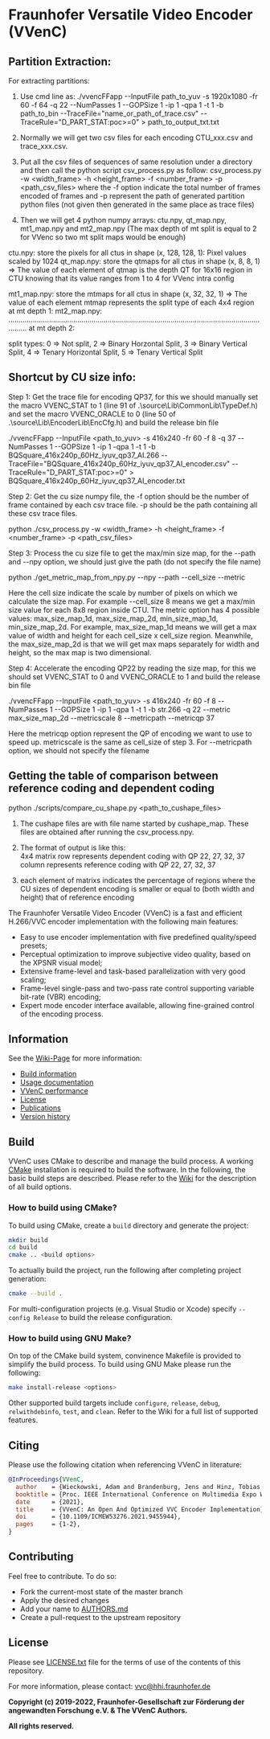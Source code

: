 # Fraunhofer Versatile Video Encoder (VVenC)




## Partition Extraction:

For extracting partitions:  

1. Use cmd line as: ./vvencFFapp --InputFile path_to_yuv -s 1920x1080  -fr 60 -f 64 -q 22 --NumPasses 1 --GOPSize 1 -ip 1 -qpa 1 -t 1 -b path_to_bin  --TraceFile="name_or_path_of_trace.csv"  --TraceRule="D_PART_STAT:poc>=0"  > path_to_output_txt.txt

2. Normally we will get two csv files for each encoding CTU_xxx.csv and trace_xxx.csv.

3. Put all the csv files of sequences of same resolution under a directory and then call the python script csv_process.py as follow: csv_process.py -w <width_frame> -h <height_frame> -f <number_frame> -p <path_csv_files>
   where the -f option indicate the total number of frames encoded of frames and -p represent the path of generated partition python files (not given then generated in the same place as trace files)

4. Then we will get 4 python numpy arrays: ctu.npy, qt_map.npy, mt1_map.npy and mt2_map.npy (The max depth of mt split is equal to 2 for VVenc so two mt split maps would be enough)

ctu.npy: 	store the pixels for all ctus in shape (x, 128, 128, 1): Pixel values scaled by 1024
qt_map.npy:	store the qtmaps for all ctus in shape (x, 8, 8, 1) => The value of each element of qtmap is the depth QT for 16x16 region in CTU knowing that its value ranges from 1 to 4 for VVenc intra config

mt1_map.npy:	store the mtmaps for all ctus in shape (x, 32, 32, 1) => The value of each element mtmap represents the split type of each 4x4 region at mt depth 1: 
mt2_map.npy: 	..................................................................................................................................... at mt depth 2:

              
split types: 0 => Not split, 2 => Binary Horzontal Split, 3 => Binary Vertical Split, 4 => Tenary Horizontal Split, 5 => Tenary Vertical Split








## Shortcut by CU size info:
 
Step 1: Get the trace file for encoding QP37, for this we should manually set the macro VVENC_STAT to 1 (line 91 of .\source\Lib\CommonLib\TypeDef.h) and set the macro VVENC_ORACLE to 0 (line 50 of .\source\Lib\EncoderLib\EncCfg.h) and build the release bin file

   ./vvencFFapp  --InputFile  <path_to_yuv>  -s 416x240  -fr 60 -f 8 -q 37 --NumPasses 1 --GOPSize 1 -ip 1 -qpa 1 -t 1 -b BQSquare_416x240p_60Hz_iyuv_qp37_AI.266  --TraceFile="BQSquare_416x240p_60Hz_iyuv_qp37_AI_encoder.csv"  --TraceRule="D_PART_STAT:poc>=0"   > BQSquare_416x240p_60Hz_iyuv_qp37_AI_encoder.txt

Step 2: Get the cu size numpy file,  the -f option should be the number of frame contained by each csv trace file. -p should be the path containing all these csv trace files. 
 
python   ./csv_process.py -w <width_frame> -h <height_frame> -f <number_frame> -p <path_csv_files>

Step 3: Process the cu size file to get the max/min size map, for the --path and --npy option, we should just give the path (do not specify the file name)

python ./get_metric_map_from_npy.py --npy <path to the cu size numpy file>    --path  <path for the generated size map> --cell_size  <the scale of generated size map>  --metric <what kind of map we want to have>

Here the cell size indicate the scale by number of pixels on which we calculate the size map. For example  --cell_size  8 means we get a max/min size value for each 8x8 region inside CTU.  The metric option has 4 possible values: max_size_map_1d, max_size_map_2d, min_size_map_1d, min_size_map_2d. For example, max_size_map_1d means we will get a max value of width and height for each cell_size x cell_size region. Meanwhile, the max_size_map_2d is that we will get max maps separately for width and height, so the max map is two dimensional.

Step 4: Accelerate the encoding QP22 by reading the size map, for this we should set VVENC_STAT to 0 and VVENC_ORACLE to 1 and build the release bin file

   ./vvencFFapp    --InputFile  <path_to_yuv>  -s 416x240 -fr 60 -f 8 --NumPasses 1 --GOPSize 1 -ip 1 -qpa 1 -t 1 -b str.266  -q 22 --metric  max_size_map_2d  --metricscale 8 --metricpath  <path for the size map to load>  --metricqp 37 
 
Here the metricqp option represent the QP of encoding we want to use to speed up. metricscale is the same as cell_size of step 3. For --metricpath option, we should not specify the filename





## Getting the table of comparison between reference coding and dependent coding


python ./scripts/compare_cu_shape.py    <path_to_cushape_files>

1. The cushape files are with file name started by cushape_map. These files are obtained after running the csv_process.npy.

2. The format of output is like this:  
	4x4 matrix 
	row represents dependent coding with QP 22, 27, 32, 37
	column represents reference coding with QP 22, 27, 32, 37  
 
3. each element of matrixs indicates the percentage of regions where the CU sizes of dependent encoding is smaller or equal to (both width and height) that of reference encoding   






The Fraunhofer Versatile Video Encoder (VVenC) is a fast and efficient H.266/VVC encoder implementation with the following main features:
- Easy to use encoder implementation with five predefined quality/speed presets;
- Perceptual optimization to improve subjective video quality, based on the XPSNR visual model;
- Extensive frame-level and task-based parallelization with very good scaling;
- Frame-level single-pass and two-pass rate control supporting variable bit-rate (VBR) encoding;
- Expert mode encoder interface available, allowing fine-grained control of the encoding process.

## Information

See the [Wiki-Page](https://github.com/fraunhoferhhi/vvenc/wiki) for more information:

* [Build information](https://github.com/fraunhoferhhi/vvenc/wiki/Build)
* [Usage documentation](https://github.com/fraunhoferhhi/vvenc/wiki/Usage)
* [VVenC performance](https://github.com/fraunhoferhhi/vvenc/wiki/Encoder-Performance)
* [License](https://github.com/fraunhoferhhi/vvenc/wiki/License)
* [Publications](https://github.com/fraunhoferhhi/vvenc/wiki/Publications)
* [Version history](https://github.com/fraunhoferhhi/vvenc/wiki/Changelog)

## Build

VVenC uses CMake to describe and manage the build process. A working [CMake](https://cmake.org/) installation is required to build the software. In the following, the basic build steps are described. Please refer to the [Wiki](https://github.com/fraunhoferhhi/vvenc/wiki/Build) for the description of all build options.

### How to build using CMake?

To build using CMake, create a `build` directory and generate the project:

```sh
mkdir build
cd build
cmake .. <build options>
```

To actually build the project, run the following after completing project generation:

```sh
cmake --build .
```

For multi-configuration projects (e.g. Visual Studio or Xcode) specify `--config Release` to build the release configuration.

### How to build using GNU Make?

On top of the CMake build system, convinence Makefile is provided to simplify the build process. To build using GNU Make please run the following:

```sh
make install-release <options>
```

Other supported build targets include `configure`, `release`, `debug`, `relwithdebinfo`, `test`,  and `clean`. Refer to the Wiki for a full list of supported features.

## Citing

Please use the following citation when referencing VVenC in literature:

```bibtex
@InProceedings{VVenC,
  author    = {Wieckowski, Adam and Brandenburg, Jens and Hinz, Tobias and Bartnik, Christian and George, Valeri and Hege, Gabriel and Helmrich, Christian and Henkel, Anastasia and Lehmann, Christian and Stoffers, Christian and Zupancic, Ivan and Bross, Benjamin and Marpe, Detlev},
  booktitle = {Proc. IEEE International Conference on Multimedia Expo Workshops (ICMEW)},
  date      = {2021},
  title     = {VVenC: An Open And Optimized VVC Encoder Implementation},
  doi       = {10.1109/ICMEW53276.2021.9455944},
  pages     = {1-2},
}
```

## Contributing

Feel free to contribute. To do so:

* Fork the current-most state of the master branch
* Apply the desired changes
* Add your name to [AUTHORS.md](./AUTHORS.md)
* Create a pull-request to the upstream repository

## License

Please see [LICENSE.txt](./LICENSE.txt) file for the terms of use of the contents of this repository.

For more information, please contact: vvc@hhi.fraunhofer.de

**Copyright (c) 2019-2022, Fraunhofer-Gesellschaft zur Förderung der angewandten Forschung e.V. & The VVenC Authors.**

**All rights reserved.**
